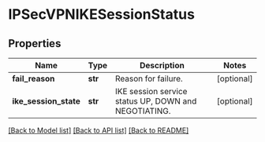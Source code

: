 # IPSecVPNIKESessionStatus

## Properties
Name | Type | Description | Notes
------------ | ------------- | ------------- | -------------
**fail_reason** | **str** | Reason for failure. | [optional] 
**ike_session_state** | **str** | IKE session service status UP, DOWN and NEGOTIATING. | [optional] 

[[Back to Model list]](../README.md#documentation-for-models) [[Back to API list]](../README.md#documentation-for-api-endpoints) [[Back to README]](../README.md)

